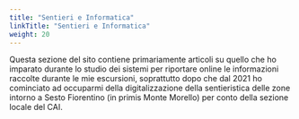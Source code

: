 ```yaml
---
title: "Sentieri e Informatica"
linkTitle: "Sentieri e Informatica"
weight: 20
---
```


Questa sezione del sito contiene primariamente articoli su quello che ho imparato durante lo studio dei sistemi per riportare online le informazioni raccolte durante le mie escursioni, soprattutto dopo che dal 2021 ho cominciato ad occuparmi della digitalizzazione della sentieristica delle zone intorno a Sesto Fiorentino (in primis Monte Morello) per conto della sezione locale del CAI.

